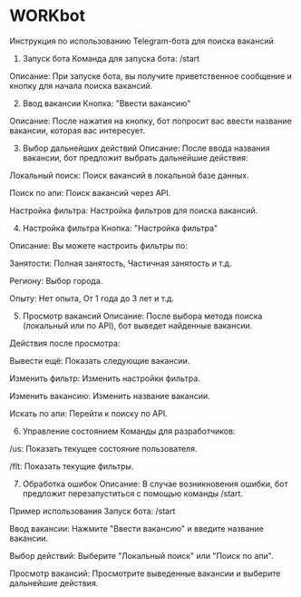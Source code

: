 # WORKbot

Инструкция по использованию Telegram-бота для поиска вакансий

1. Запуск бота
Команда для запуска бота: /start

Описание: При запуске бота, вы получите приветственное сообщение и кнопку для начала поиска вакансий.

2. Ввод вакансии
Кнопка: "Ввести вакансию"

Описание: После нажатия на кнопку, бот попросит вас ввести название вакансии, которая вас интересует.

3. Выбор дальнейших действий
Описание: После ввода названия вакансии, бот предложит выбрать дальнейшие действия:

Локальный поиск: Поиск вакансий в локальной базе данных.

Поиск по апи: Поиск вакансий через API.

Настройка фильтра: Настройка фильтров для поиска вакансий.

4. Настройка фильтра
Кнопка: "Настройка фильтра"

Описание: Вы можете настроить фильтры по:

Занятости: Полная занятость, Частичная занятость и т.д.

Региону: Выбор города.

Опыту: Нет опыта, От 1 года до 3 лет и т.д.

5. Просмотр вакансий
Описание: После выбора метода поиска (локальный или по API), бот выведет найденные вакансии.

Действия после просмотра:

Вывести ещё: Показать следующие вакансии.

Изменить фильтр: Изменить настройки фильтра.

Изменить вакансию: Изменить название вакансии.

Искать по апи: Перейти к поиску по API.

6. Управление состоянием
Команды для разработчиков:

/us: Показать текущее состояние пользователя.

/flt: Показать текущие фильтры.

7. Обработка ошибок
Описание: В случае возникновения ошибки, бот предложит перезапуститься с помощью команды /start.

Пример использования
Запуск бота: /start

Ввод вакансии: Нажмите "Ввести вакансию" и введите название вакансии.

Выбор действий: Выберите "Локальный поиск" или "Поиск по апи".

Просмотр вакансий: Просмотрите выведенные вакансии и выберите дальнейшие действия.
